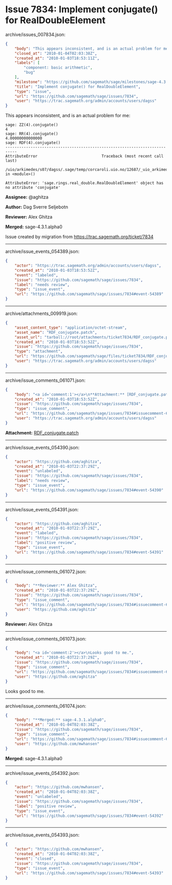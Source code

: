 # Issue 7834: Implement conjugate() for RealDoubleElement

archive/issues_007834.json:
```json
{
    "body": "This appears inconsistent, and is an actual problem for me:\n\n```\nsage: ZZ(4).conjugate()\n4\nsage: RR(4).conjugate()\n4.00000000000000\nsage: RDF(4).conjugate()\n---------------------------------------------------------------------------\nAttributeError                            Traceback (most recent call last)\n\n/uio/arkimedes/s07/dagss/.sage/temp/corcaroli.uio.no/12687/_uio_arkimedes_s07_dagss__sage_init_sage_0.py in <module>()\n\nAttributeError: 'sage.rings.real_double.RealDoubleElement' object has no attribute 'conjugate'\n```\n\n\n**Assignee:** @aghitza\n\n**Author:** Dag Sverre Seljebotn\n\n**Reviewer:** Alex Ghitza\n\n**Merged:** sage-4.3.1.alpha0\n\nIssue created by migration from https://trac.sagemath.org/ticket/7834\n\n",
    "closed_at": "2010-01-04T02:03:38Z",
    "created_at": "2010-01-03T18:53:11Z",
    "labels": [
        "component: basic arithmetic",
        "bug"
    ],
    "milestone": "https://github.com/sagemath/sage/milestones/sage-4.3.1",
    "title": "Implement conjugate() for RealDoubleElement",
    "type": "issue",
    "url": "https://github.com/sagemath/sage/issues/7834",
    "user": "https://trac.sagemath.org/admin/accounts/users/dagss"
}
```
This appears inconsistent, and is an actual problem for me:

```
sage: ZZ(4).conjugate()
4
sage: RR(4).conjugate()
4.00000000000000
sage: RDF(4).conjugate()
---------------------------------------------------------------------------
AttributeError                            Traceback (most recent call last)

/uio/arkimedes/s07/dagss/.sage/temp/corcaroli.uio.no/12687/_uio_arkimedes_s07_dagss__sage_init_sage_0.py in <module>()

AttributeError: 'sage.rings.real_double.RealDoubleElement' object has no attribute 'conjugate'
```


**Assignee:** @aghitza

**Author:** Dag Sverre Seljebotn

**Reviewer:** Alex Ghitza

**Merged:** sage-4.3.1.alpha0

Issue created by migration from https://trac.sagemath.org/ticket/7834





---

archive/issue_events_054389.json:
```json
{
    "actor": "https://trac.sagemath.org/admin/accounts/users/dagss",
    "created_at": "2010-01-03T18:53:52Z",
    "event": "labeled",
    "issue": "https://github.com/sagemath/sage/issues/7834",
    "label": "needs review",
    "type": "issue_event",
    "url": "https://github.com/sagemath/sage/issues/7834#event-54389"
}
```



---

archive/attachments_009919.json:
```json
{
    "asset_content_type": "application/octet-stream",
    "asset_name": "RDF_conjugate.patch",
    "asset_url": "tarball://root/attachments/ticket7834/RDF_conjugate.patch",
    "created_at": "2010-01-03T18:53:52Z",
    "issue": "https://github.com/sagemath/sage/issues/7834",
    "type": "attachment",
    "url": "https://github.com/sagemath/sage/files/ticket7834/RDF_conjugate.patch",
    "user": "https://trac.sagemath.org/admin/accounts/users/dagss"
}
```



---

archive/issue_comments_061071.json:
```json
{
    "body": "<a id='comment:1'></a>\n**Attachment:** [RDF_conjugate.patch](https://github.com/sagemath/sage/files/ticket7834/RDF_conjugate.patch)",
    "created_at": "2010-01-03T18:53:52Z",
    "issue": "https://github.com/sagemath/sage/issues/7834",
    "type": "issue_comment",
    "url": "https://github.com/sagemath/sage/issues/7834#issuecomment-61071",
    "user": "https://trac.sagemath.org/admin/accounts/users/dagss"
}
```

<a id='comment:1'></a>
**Attachment:** [RDF_conjugate.patch](https://github.com/sagemath/sage/files/ticket7834/RDF_conjugate.patch)



---

archive/issue_events_054390.json:
```json
{
    "actor": "https://github.com/aghitza",
    "created_at": "2010-01-03T22:37:29Z",
    "event": "unlabeled",
    "issue": "https://github.com/sagemath/sage/issues/7834",
    "label": "needs review",
    "type": "issue_event",
    "url": "https://github.com/sagemath/sage/issues/7834#event-54390"
}
```



---

archive/issue_events_054391.json:
```json
{
    "actor": "https://github.com/aghitza",
    "created_at": "2010-01-03T22:37:29Z",
    "event": "labeled",
    "issue": "https://github.com/sagemath/sage/issues/7834",
    "label": "positive review",
    "type": "issue_event",
    "url": "https://github.com/sagemath/sage/issues/7834#event-54391"
}
```



---

archive/issue_comments_061072.json:
```json
{
    "body": "**Reviewer:** Alex Ghitza",
    "created_at": "2010-01-03T22:37:29Z",
    "issue": "https://github.com/sagemath/sage/issues/7834",
    "type": "issue_comment",
    "url": "https://github.com/sagemath/sage/issues/7834#issuecomment-61072",
    "user": "https://github.com/aghitza"
}
```

**Reviewer:** Alex Ghitza



---

archive/issue_comments_061073.json:
```json
{
    "body": "<a id='comment:2'></a>\nLooks good to me.",
    "created_at": "2010-01-03T22:37:29Z",
    "issue": "https://github.com/sagemath/sage/issues/7834",
    "type": "issue_comment",
    "url": "https://github.com/sagemath/sage/issues/7834#issuecomment-61073",
    "user": "https://github.com/aghitza"
}
```

<a id='comment:2'></a>
Looks good to me.



---

archive/issue_comments_061074.json:
```json
{
    "body": "**Merged:** sage-4.3.1.alpha0",
    "created_at": "2010-01-04T02:03:38Z",
    "issue": "https://github.com/sagemath/sage/issues/7834",
    "type": "issue_comment",
    "url": "https://github.com/sagemath/sage/issues/7834#issuecomment-61074",
    "user": "https://github.com/mwhansen"
}
```

**Merged:** sage-4.3.1.alpha0



---

archive/issue_events_054392.json:
```json
{
    "actor": "https://github.com/mwhansen",
    "created_at": "2010-01-04T02:03:38Z",
    "event": "unlabeled",
    "issue": "https://github.com/sagemath/sage/issues/7834",
    "label": "positive review",
    "type": "issue_event",
    "url": "https://github.com/sagemath/sage/issues/7834#event-54392"
}
```



---

archive/issue_events_054393.json:
```json
{
    "actor": "https://github.com/mwhansen",
    "created_at": "2010-01-04T02:03:38Z",
    "event": "closed",
    "issue": "https://github.com/sagemath/sage/issues/7834",
    "type": "issue_event",
    "url": "https://github.com/sagemath/sage/issues/7834#event-54393"
}
```
